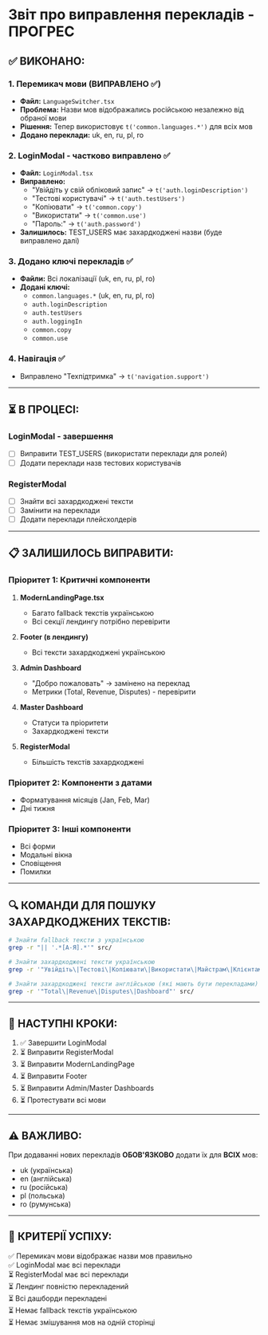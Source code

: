 # Звіт про виправлення перекладів - ПРОГРЕС

## ✅ ВИКОНАНО:

### 1. Перемикач мови (ВИПРАВЛЕНО ✅)
- **Файл:** `LanguageSwitcher.tsx`
- **Проблема:** Назви мов відображались російською незалежно від обраної мови
- **Рішення:** Тепер використовує `t('common.languages.*')` для всіх мов
- **Додано переклади:** uk, en, ru, pl, ro

### 2. LoginModal - частково виправлено ✅
- **Файл:** `LoginModal.tsx`
- **Виправлено:**
  - "Увійдіть у свій обліковий запис" → `t('auth.loginDescription')`
  - "Тестові користувачі" → `t('auth.testUsers')`
  - "Копіювати" → `t('common.copy')`
  - "Використати" → `t('common.use')`
  - "Пароль:" → `t('auth.password')`
- **Залишилось:** TEST_USERS має захардкоджені назви (буде виправлено далі)

### 3. Додано ключі перекладів ✅
- **Файли:** Всі локалізації (uk, en, ru, pl, ro)
- **Додані ключі:**
  - `common.languages.*` (uk, en, ru, pl, ro)
  - `auth.loginDescription`
  - `auth.testUsers`
  - `auth.loggingIn`
  - `common.copy`
  - `common.use`

### 4. Навігація ✅
- Виправлено "Техпідтримка" → `t('navigation.support')`

---

## ⏳ В ПРОЦЕСІ:

### LoginModal - завершення
- [ ] Виправити TEST_USERS (використати переклади для ролей)
- [ ] Додати переклади назв тестових користувачів

### RegisterModal
- [ ] Знайти всі захардкоджені тексти
- [ ] Замінити на переклади
- [ ] Додати переклади плейсхолдерів

---

## 📋 ЗАЛИШИЛОСЬ ВИПРАВИТИ:

### Пріоритет 1: Критичні компоненти
1. **ModernLandingPage.tsx**
   - Багато fallback текстів українською
   - Всі секції лендингу потрібно перевірити

2. **Footer (в лендингу)**
   - Всі тексти захардкоджені українською

3. **Admin Dashboard**
   - "Добро пожаловать" → замінено на переклад
   - Метрики (Total, Revenue, Disputes) - перевірити

4. **Master Dashboard**
   - Статуси та пріоритети
   - Захардкоджені тексти

5. **RegisterModal**
   - Більшість текстів захардкоджені

### Пріоритет 2: Компоненти з датами
- Форматування місяців (Jan, Feb, Mar)
- Дні тижня

### Пріоритет 3: Інші компоненти
- Всі форми
- Модальні вікна
- Сповіщення
- Помилки

---

## 🔍 КОМАНДИ ДЛЯ ПОШУКУ ЗАХАРДКОДЖЕНИХ ТЕКСТІВ:

```bash
# Знайти fallback тексти з українською
grep -r "|| '.*[А-Я].*'" src/

# Знайти захардкоджені тексти українською
grep -r '"Увійдіть\|Тестові\|Копіювати\|Використати\|Майстрам\|Клієнтам"' src/

# Знайти захардкоджені тексти англійською (які мають бути перекладами)
grep -r '"Total\|Revenue\|Disputes\|Dashboard"' src/
```

---

## 📝 НАСТУПНІ КРОКИ:

1. ✅ Завершити LoginModal
2. ⏳ Виправити RegisterModal
3. ⏳ Виправити ModernLandingPage
4. ⏳ Виправити Footer
5. ⏳ Виправити Admin/Master Dashboards
6. ⏳ Протестувати всі мови

---

## ⚠️ ВАЖЛИВО:

При додаванні нових перекладів **ОБОВ'ЯЗКОВО** додати їх для **ВСІХ** мов:
- uk (українська)
- en (англійська)
- ru (російська)
- pl (польська)
- ro (румунська)

---

## 🎯 КРИТЕРІЇ УСПІХУ:

✅ Перемикач мови відображає назви мов правильно  
✅ LoginModal має всі переклади  
⏳ RegisterModal має всі переклади  
⏳ Лендинг повністю перекладений  
⏳ Всі дашборди перекладені  
⏳ Немає fallback текстів українською  
⏳ Немає змішування мов на одній сторінці


